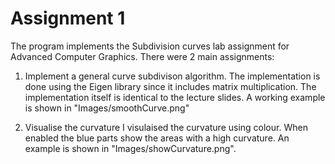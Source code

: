 # Assignment 1

The program implements the Subdivision curves lab assignment for Advanced Computer Graphics. There were 2 main assignments:

1. Implement a general curve subdivison algorithm.
The implementation is done using the Eigen library since it includes matrix multiplication. The implementation itself is identical to the lecture slides.
A working example is shown in "Images/smoothCurve.png"

2. Visualise the curvature
I visulaised the curvature using colour. When enabled the blue parts show the areas with a high curvature. An example is shown in "Images/showCurvature.png". 
